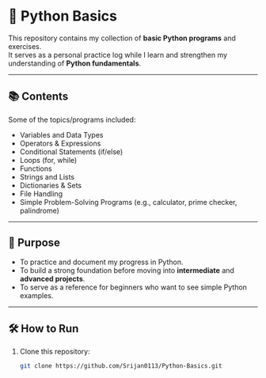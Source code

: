 # 🐍 Python Basics

This repository contains my collection of **basic Python programs** and exercises.  
It serves as a personal practice log while I learn and strengthen my understanding of **Python fundamentals**.  

---

## 📚 Contents
Some of the topics/programs included:
- Variables and Data Types
- Operators & Expressions
- Conditional Statements (if/else)
- Loops (for, while)
- Functions
- Strings and Lists
- Dictionaries & Sets
- File Handling
- Simple Problem-Solving Programs (e.g., calculator, prime checker, palindrome)

---

## 🚀 Purpose
- To practice and document my progress in Python.  
- To build a strong foundation before moving into **intermediate** and **advanced projects**.  
- To serve as a reference for beginners who want to see simple Python examples.  

---

## 🛠 How to Run
1. Clone this repository:
   ```bash
   git clone https://github.com/Srijan0113/Python-Basics.git
